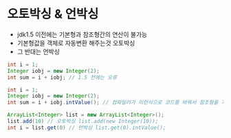 # 오토박싱 & 언박싱
- jdk1.5 이전에는 기본형과 참조형간의 연산이 불가능
- 기본형값을 객체로 자동변환 해주는것 오토박싱
- 그 반대는 언박싱
```java
int i = 1;
Integer iobj = new Integer(2);
int sum = i + iobj; // 1.5 전에는 오류

int i = 1;
Integer iobj = new Integer(2);
int sum = i + iobj.intValue(); // 컴파일러가 이런식으로 코드를 바꿔서 참조형을 기본형으로 기본형을 참조형으로 바꿔주고 연산을 해줌

ArrayList<Integer> list = new ArrayList<Integer>();
list.add(10) // 오토박싱 list.add(new Integer(10));
int i = list.get(0) // 언박싱 list.get(0).intValue();
```